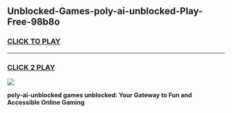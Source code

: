 
## Unblocked-Games-poly-ai-unblocked-Play-Free-98b8o
<h3>
<a href="https://premium76.site?title=poly-ai-unblocked&ref=18A1">CLICK TO PLAY</a></h3>
<hr>

<h3>
<a href="https://premium76.site?title=poly-ai-unblocked&ref=18A1">CLICK 2 PLAY</a>
  
</h3>

<a href="https://premium76.site?title=poly-ai-unblocked&ref=18A1"><img src="https://clearcache.store/games.png"></a>


**poly-ai-unblocked games unblocked: Your Gateway to Fun and Accessible Online Gaming**
